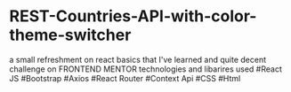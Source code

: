 # REST-Countries-API-with-color-theme-switcher
a small refreshment on react basics that I've learned and quite decent challenge on FRONTEND MENTOR 
technologies and libarires used
#React JS
#Bootstrap
#Axios
#React Router
#Context Api
#CSS
#Html
